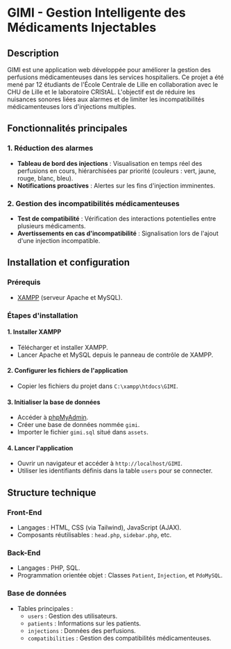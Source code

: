 # GIMI - Gestion Intelligente des Médicaments Injectables

## Description
GIMI est une application web développée pour améliorer la gestion des perfusions médicamenteuses dans les services hospitaliers. Ce projet a été mené par 12 étudiants de l'École Centrale de Lille en collaboration avec le CHU de Lille et le laboratoire CRIStAL. L'objectif est de réduire les nuisances sonores liées aux alarmes et de limiter les incompatibilités médicamenteuses lors d'injections multiples.

## Fonctionnalités principales

### 1. Réduction des alarmes
- **Tableau de bord des injections** : Visualisation en temps réel des perfusions en cours, hiérarchisées par priorité (couleurs : vert, jaune, rouge, blanc, bleu).
- **Notifications proactives** : Alertes sur les fins d'injection imminentes.

### 2. Gestion des incompatibilités médicamenteuses
- **Test de compatibilité** : Vérification des interactions potentielles entre plusieurs médicaments.
- **Avertissements en cas d'incompatibilité** : Signalisation lors de l'ajout d'une injection incompatible.

## Installation et configuration

### Prérequis
- [XAMPP](https://www.apachefriends.org/fr/index.html) (serveur Apache et MySQL).

### Étapes d'installation

#### 1. Installer XAMPP
- Télécharger et installer XAMPP.
- Lancer Apache et MySQL depuis le panneau de contrôle de XAMPP.

#### 2. Configurer les fichiers de l'application
- Copier les fichiers du projet dans `C:\xampp\htdocs\GIMI`.

#### 3. Initialiser la base de données
- Accéder à [phpMyAdmin](http://localhost/phpmyadmin).
- Créer une base de données nommée `gimi`.
- Importer le fichier `gimi.sql` situé dans `assets`.
#### 4. Lancer l'application
- Ouvrir un navigateur et accéder à `http://localhost/GIMI`.
- Utiliser les identifiants définis dans la table `users` pour se connecter.

## Structure technique

### Front-End
- Langages : HTML, CSS (via Tailwind), JavaScript (AJAX).
- Composants réutilisables : `head.php`, `sidebar.php`, etc.

### Back-End
- Langages : PHP, SQL.
- Programmation orientée objet : Classes `Patient`, `Injection`, et `PdoMySQL`.

### Base de données
- Tables principales :
  - `users` : Gestion des utilisateurs.
  - `patients` : Informations sur les patients.
  - `injections` : Données des perfusions.
  - `compatibilities` : Gestion des compatibilités médicamenteuses.
